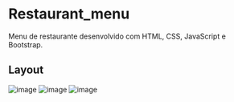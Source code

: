 # Restaurant_menu
Menu de restaurante desenvolvido com HTML, CSS, JavaScript e Bootstrap.

## Layout
![image](https://user-images.githubusercontent.com/69986144/113571749-4b6aa480-95ed-11eb-9eb5-f0e270446273.png)
![image](https://user-images.githubusercontent.com/69986144/113572069-e95e6f00-95ed-11eb-815c-6f2ba7a750a0.png)
![image](https://user-images.githubusercontent.com/69986144/113571893-8f5da980-95ed-11eb-9a4c-35956e4d7edb.png)


